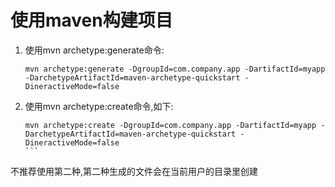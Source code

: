 # 使用maven构建项目

1. 使用mvn archetype:generate命令:

   ```shell
   mvn archetype:generate -DgroupId=com.company.app -DartifactId=myapp -DarchetypeArtifactId=maven-archetype-quickstart -DineractiveMode=false
   ```
2. 使用mvn archetype:create命令,如下:

   ````shell
   mvn archetype:create -DgroupId=com.company.app -DartifactId=myapp -DarchetypeArtifactId=maven-archetype-quickstart -DineractiveMode=false
   ```
   ````

不推荐使用第二种,第二种生成的文件会在当前用户的目录里创建
